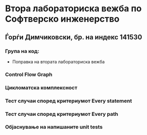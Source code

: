 # Втора лабораториска вежба по Софтверско инженерство

## Ѓорѓи Димчиковски, бр. на индекс 141530

### Група на код: 

- Поправка на втората лабораториска вежба

###  Control Flow Graph



### Цикломатска комплексност



### Тест случаи според критериумот  Every statement 



### Тест случаи според критериумот Every path



### Објаснување на напишаните unit tests
